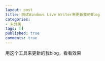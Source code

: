 ```yaml
---
layout: post
title: 测试Windows Live Writer来更新我的Blog
categories:
- 未分类
tags: []
published: true
comments: true
---
```

<p><p>用这个工具来更新的我blog，看看效果</p></p>
